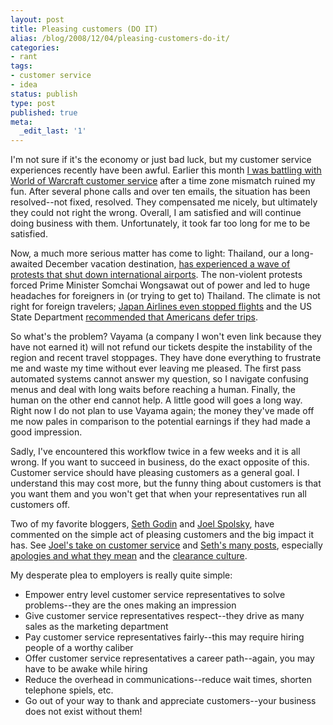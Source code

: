 ```yaml
---
layout: post
title: Pleasing customers (DO IT)
alias: /blog/2008/12/04/pleasing-customers-do-it/
categories:
- rant
tags:
- customer service
- idea
status: publish
type: post
published: true
meta:
  _edit_last: '1'
---
```

I'm not sure if it's the economy or just bad luck, but my customer service experiences recently have been awful. Earlier this month <a title="Seth Holloway Dot Com" href="http://sethholloway.com/blog/?p=345" target="_blank">I was battling with World of Warcraft customer service</a> after a time zone mismatch ruined my fun. After several phone calls and over ten emails, the situation has been resolved--not fixed, resolved. They compensated me nicely, but ultimately they could not right the wrong. Overall, I am satisfied and will continue doing business with them. Unfortunately, it took far too long for me to be satisfied.

Now, a much more serious matter has come to light: Thailand, our a long-awaited December vacation destination, <a title="Google News" href="http://www.google.com/hostednews/ap/article/ALeqM5gXtkIJGFlHXR5qT3LIG2olEVZyFQD94MV9780" target="_blank">has experienced a wave of protests that shut down international airports</a>. The non-violent protests forced Prime Minister Somchai Wongsawat out of power and led to huge headaches for foreigners in (or trying to get to) Thailand. The climate is not right for foreign travelers; <a title="JAL press release" href="http://www.ar.jal.com/cms/contents/en/special_news_107.html" target="_blank">Japan Airlines even stopped flights</a> and the US State Department <a title="official site" href="http://travel.state.gov/travel/cis_pa_tw/pa/pa_1998.html" target="_blank">recommended that Americans defer trips</a>.

So what's the problem? Vayama (a company I won't even link because they have not earned it) will not refund our tickets despite the instability of the region and recent travel stoppages. They have done everything to frustrate me and waste my time without ever leaving me pleased. The first pass automated systems cannot answer my question, so I navigate confusing menus and deal with long waits before reaching a human. Finally, the human on the other end cannot help. A little good will goes a long way. Right now I do not plan to use Vayama again; the money they've made off me now pales in comparison to the potential earnings if they had made a good impression.

Sadly, I've encountered this workflow twice in a few weeks and it is all wrong. If you want to succeed in business, do the exact opposite of this. Customer service should have pleasing customers as a general goal. I understand this may cost more, but the funny thing about customers is that you want them and you won't get that when your representatives run all customers off.

Two of my favorite bloggers, <a title="Seth Godin" href="http://sethgodin.typepad.com/" target="_blank">Seth Godin</a> and <a title="Joel On Software" href="http://www.joelonsoftware.com/" target="_blank">Joel Spolsky</a>, have commented on the simple act of pleasing customers and the big impact it has. See <a title="Joel on Software: Excellent Customer Service" href="http://www.joelonsoftware.com/articles/customerservice.html" target="_blank">Joel's take on customer service</a> and <a title="Google search of Seth Godin's site" href="http://www.google.com/search?hl=en&amp;safe=off&amp;domains=http%3A%2F%2Fsethgodin.typepad.com%2F&amp;sitesearch=http%3A%2F%2Fsethgodin.typepad.com%2F&amp;q=customer+service+site%3Ahttp%3A%2F%2Fsethgodin.typepad.com%2F&amp;btnG=Search&amp;sitesearch=http%3A%2F%2Fsethgodin.typepad.com%2F" target="_blank">Seth's many posts</a>, especially <a title="Seth Godin Apologies Ranked" href="http://sethgodin.typepad.com/seths_blog/2007/02/apologies_ranke.html" target="_blank">apologies and what they mean</a> and the <a title="Seth Godin Creating a Clearance Culture" href="http://sethgodin.typepad.com/seths_blog/2008/11/creating-a-clea.html" target="_blank">clearance culture</a>.

My desperate plea to employers is really quite simple:

 * Empower entry level customer service representatives to solve problems--they are the ones making an impression
 * Give customer service representatives  respect--they drive as many sales as the marketing department
 * Pay customer service representatives fairly--this may require hiring people of a worthy caliber
 * Offer customer service representatives a career path--again, you may have to be awake while hiring
 * Reduce the overhead in communications--reduce wait times, shorten telephone spiels, etc.
 * Go out of your way to thank and appreciate customers--your business does not exist without them!
